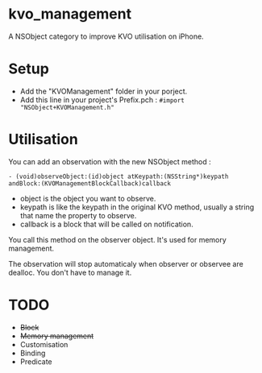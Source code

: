 kvo_management
==============

A NSObject category to improve KVO utilisation on iPhone.

Setup
=====

- Add the "KVOManagement" folder in your porject.
- Add this line in your project's Prefix.pch : ```#import "NSObject+KVOManagement.h"```

Utilisation
===========

You can add an observation with the new NSObject method : 
```
- (void)observeObject:(id)object atKeypath:(NSString*)keypath andBlock:(KVOManagementBlockCallback)callback
```

- object is the object you want to observe.
- keypath is like the keypath in the original KVO method, usually a string that name the property to observe.
- callback is a block that will be called on notification.

You call this method on the observer object. It's used for memory management.

The observation will stop automaticaly when observer or observee are dealloc. You don't have to manage it.

TODO
====

- ~~Block~~
- ~~Memory management~~
- Customisation
- Binding
- Predicate
